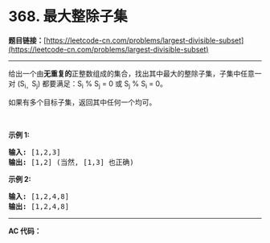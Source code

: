 # 368. 最大整除子集

**题目链接：**[https://leetcode-cn.com/problems/largest-divisible-subset](https://leetcode-cn.com/problems/largest-divisible-subset)

---

<div class="content__1Y2H">
 <div class="notranslate">
  <p>给出一个由<strong>无重复的</strong>正整数组成的集合，找出其中最大的整除子集，子集中任意一对 (S<sub>i，</sub>S<sub>j</sub>) 都要满足：S<sub>i</sub> % S<sub>j</sub> = 0 或 S<sub>j</sub> % S<sub>i</sub> = 0。</p> 
  <p>如果有多个目标子集，返回其中任何一个均可。</p> 
  <p>&nbsp;</p> 
  <p><strong>示例 1:</strong></p> 
  <pre class="language-text"><strong>输入:</strong> [1,2,3]
<strong>输出:</strong> [1,2] (当然, [1,3] 也正确)
</pre> 
  <p><strong>示例 2:</strong></p> 
  <pre class="language-text"><strong>输入:</strong> [1,2,4,8]
<strong>输出:</strong> [1,2,4,8]
</pre> 
 </div>
</div>

---

**AC 代码：**

```java

```